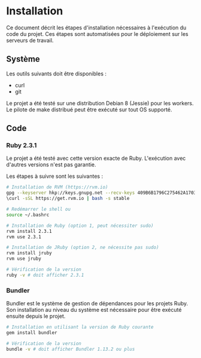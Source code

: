 # Installation

Ce document décrit les étapes d'installation nécessaires à l'exécution du code
du projet. Ces étapes sont automatisées pour le déploiement sur les serveurs de
travail.

## Système

Les outils suivants doit être disponibles : 

* curl
* git

Le projet a été testé sur une distribution Debian 8 (Jessie) pour les workers.
Le pilote de make distribué peut être exécuté sur tout OS supporté.

## Code

### Ruby 2.3.1

Le projet a été testé avec cette version exacte de Ruby. L'exécution avec
d'autres versions n'est pas garantie.

Les étapes à suivre sont les suivantes :

```bash
# Installation de RVM (https://rvm.io)
gpg --keyserver hkp://keys.gnupg.net --recv-keys 409B6B1796C275462A1703113804BB82D39DC0E3
\curl -sSL https://get.rvm.io | bash -s stable

# Redémarrer le shell ou
source ~/.bashrc

# Installation de Ruby (option 1, peut nécessiter sudo)
rvm install 2.3.1
rvm use 2.3.1

# Installation de JRuby (option 2, ne nécessite pas sudo)
rvm install jruby
rvm use jruby

# Vérification de la version
ruby -v # doit afficher 2.3.1
```

### Bundler

Bundler est le système de gestion de dépendances pour les projets Ruby. Son
installation au niveau du système est nécessaire pour être exécuté ensuite
depuis le projet.

```bash
# Installation en utilisant la version de Ruby courante
gem install bundler

# Vérification de la version
bundle -v # doit afficher Bundler 1.13.2 ou plus
```
